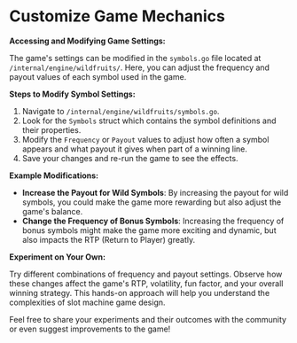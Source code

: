# Customize Game Mechanics

**Accessing and Modifying Game Settings:**

The game's settings can be modified in the `symbols.go` file located at `/internal/engine/wildfruits/`. Here, you can adjust the frequency and payout values of each symbol used in the game.

**Steps to Modify Symbol Settings:**

1. Navigate to `/internal/engine/wildfruits/symbols.go`.
2. Look for the `Symbols` struct which contains the symbol definitions and their properties.
3. Modify the `Frequency` or `Payout` values to adjust how often a symbol appears and what payout it gives when part of a winning line.
4. Save your changes and re-run the game to see the effects.

**Example Modifications:**

- **Increase the Payout for Wild Symbols**: By increasing the payout for wild symbols, you could make the game more rewarding but also adjust the game's balance.
- **Change the Frequency of Bonus Symbols**: Increasing the frequency of bonus symbols might make the game more exciting and dynamic, but also impacts the RTP (Return to Player) greatly.

**Experiment on Your Own:**

Try different combinations of frequency and payout settings. Observe how these changes affect the game's RTP, volatility, fun factor, and your overall winning strategy. This hands-on approach will help you understand the complexities of slot machine game design.

Feel free to share your experiments and their outcomes with the community or even suggest improvements to the game!

